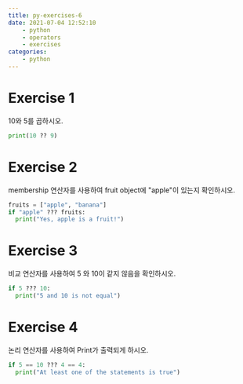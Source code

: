 ```yaml
---
title: py-exercises-6
date: 2021-07-04 12:52:10
    - python 
    - operators
    - exercises
categories: 
    - python
---
```


# Exercise 1
10와 5를 곱하시오.
``` python
print(10 ?? 9)
```

# Exercise 2
membership 연산자를 사용하여 fruit object에 "apple"이 있는지 확인하시오.
``` python
fruits = ["apple", "banana"]
if "apple" ??? fruits:
  print("Yes, apple is a fruit!")
```

# Exercise 3
비교 연산자를 사용하여 5 와 10이 같지 않음을 확인하시오.
``` python
if 5 ??? 10:
  print("5 and 10 is not equal")
```

# Exercise 4
논리 연산자를 사용하여 Print가 출력되게 하시오.
``` python
if 5 == 10 ??? 4 == 4:
  print("At least one of the statements is true")
```